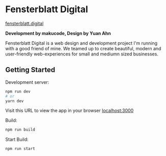 # Fensterblatt Digital

[fensterblatt.digital](https://fensterblatt.digital/)

**Development by makucode, Design by Yuan Ahn**

Fensterblatt Digital is a web design and development project I'm running with a good friend of mine. We teamed up to create beautiful, modern and user-friendly web-experiences for small and mediumn sized businesses.

## Getting Started

Development server:

```bash
npm run dev
# or
yarn dev
```

Visit this URL to view the app in your browser [localhost:3000](http://localhost:3000/)

Build:

```bash
npm run build
```

Start Build:

```bash
npm run start
```
